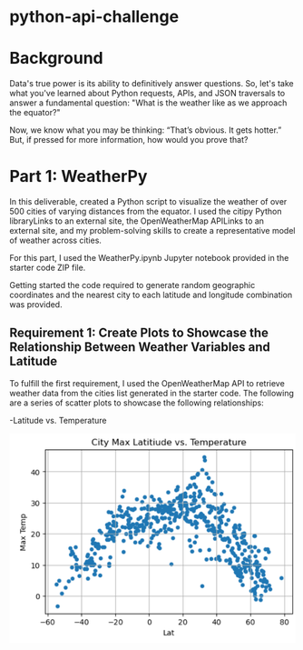 # python-api-challenge

# Background

Data's true power is its ability to definitively answer questions. So, let's take what you've learned about Python requests, APIs, and JSON traversals to answer a fundamental question: "What is the weather like as we approach the equator?"

Now, we know what you may be thinking: “That’s obvious. It gets hotter.” But, if pressed for more information, how would you prove that?

# Part 1: WeatherPy

In this deliverable, created a Python script to visualize the weather of over 500 cities of varying distances from the equator. I used the citipy Python libraryLinks to an external site, the OpenWeatherMap APILinks to an external site, and my problem-solving skills to create a representative model of weather across cities.

For this part, I used the WeatherPy.ipynb Jupyter notebook provided in the starter code ZIP file. 

Getting started the code required to generate random geographic coordinates and the nearest city to each latitude and longitude combination was provided.

## Requirement 1: Create Plots to Showcase the Relationship Between Weather Variables and Latitude

To fulfill the first requirement, I used the OpenWeatherMap API to retrieve weather data from the cities list generated in the starter code. The following are a series of scatter plots to showcase the following relationships:

-Latitude vs. Temperature

![](WeatherPy/Weatherpng/CityMTemp.PNG)